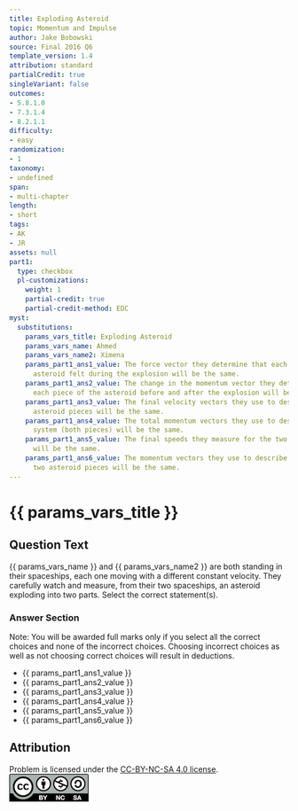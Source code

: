 ```yaml
---
title: Exploding Asteroid
topic: Momentum and Impulse
author: Jake Bobowski
source: Final 2016 Q6
template_version: 1.4
attribution: standard
partialCredit: true
singleVariant: false
outcomes:
- 5.8.1.0
- 7.3.1.4
- 8.2.1.1
difficulty:
- easy
randomization:
- 1
taxonomy:
- undefined
span:
- multi-chapter
length:
- short
tags:
- AK
- JR
assets: null
part1:
  type: checkbox
  pl-customizations:
    weight: 1
    partial-credit: true
    partial-credit-method: EDC
myst:
  substitutions:
    params_vars_title: Exploding Asteroid
    params_vars_name: Ahmed
    params_vars_name2: Ximena
    params_part1_ans1_value: The force vector they determine that each piece of the
      asteroid felt during the explosion will be the same.
    params_part1_ans2_value: The change in the momentum vector they determine for
      each piece of the asteroid before and after the explosion will be the same.
    params_part1_ans3_value: The final velocity vectors they use to describe the two
      asteroid pieces will be the same.
    params_part1_ans4_value: The total momentum vectors they use to describe the asteroid
      system (both pieces) will be the same.
    params_part1_ans5_value: The final speeds they measure for the two asteroid pieces
      will be the same.
    params_part1_ans6_value: The momentum vectors they use to describe each of the
      two asteroid pieces will be the same.
---
```

# {{ params_vars_title }}

## Question Text

{{ params_vars_name }} and {{ params_vars_name2 }} are both standing in their spaceships, each one moving with a different constant velocity.
They carefully watch and measure, from their two spaceships, an asteroid exploding into two parts. Select the correct statement(s).

### Answer Section

Note: You will be awarded full marks only if you select all the correct choices and none of the incorrect choices.
Choosing incorrect choices as well as not choosing correct choices will result in deductions.

- {{ params_part1_ans1_value }}
- {{ params_part1_ans2_value }}
- {{ params_part1_ans3_value }}
- {{ params_part1_ans4_value }}
- {{ params_part1_ans5_value }}
- {{ params_part1_ans6_value }}

## Attribution

Problem is licensed under the [CC-BY-NC-SA 4.0 license](https://creativecommons.org/licenses/by-nc-sa/4.0/).<br> ![The Creative Commons 4.0 license requiring attribution-BY, non-commercial-NC, and share-alike-SA license.](https://raw.githubusercontent.com/firasm/bits/master/by-nc-sa.png)